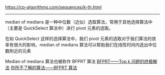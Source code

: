 https://cp-algorithms.com/sequences/k-th.html

---

median of medians 是一种中位数（近似）选取算法，常用于其他选择算法中（主要是 QuickSelect 算法中）进行 pivot 元素的选取。

在如 QuickSelect 这样的选择算法中，我们 pivot 元素的选取对于我们算法的效率有很大的影响，median of medians 算法可以帮助我们在线性时间内选出中位数附近的元素

Median of medians 算法也被称作 BFPRT 算法
[BFPRT——Top k 问题的终极解法](https://zhuanlan.zhihu.com/p/291206708)
[你所不了解的算法——BFPRT 算法](https://www.luogu.com.cn/blog/448887/ni-suo-fou-liao-xie-di-suan-fa-bfprt-suan-fa)
